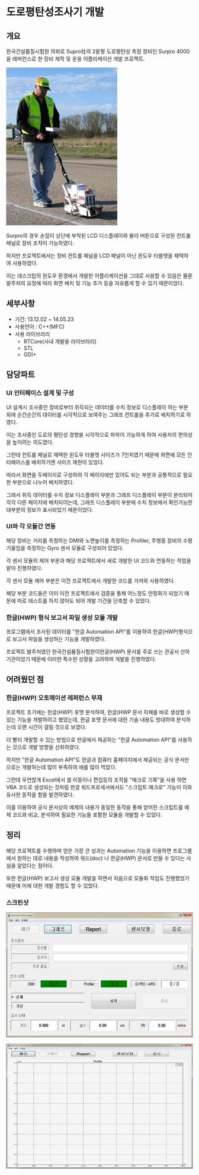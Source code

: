 # 도로평탄성조사기 개발

## 개요

한국건설품질시험원 의뢰로 Supro社의 2륜형 도로평탄성 측정 장비인 Surpro 4000 을 레퍼런스로 한 장비 제작 및 운용 어플리케이션 개발 프로젝트.

![Supro&#x793E;&#xC758; Surpro 4000](../.gitbook/assets/surpro_4000_green_jacket.png)

Surpro의 경우 손잡이 상단에 부착된 LCD 디스플레이와 물리 버튼으로 구성된 컨트롤 패널로 장비 조작이 가능하였다.

하지만 프로젝트에서는 장비 컨트롤 패널을 LCD 패널이 아닌 윈도우 타블렛을 채택하여 사용하였다.

이는 데스크탑의 윈도우 환경에서 개발한 어플리케이션을 그대로 사용할 수 있음은 물론 발주처의 요청에 따라 화면 배치 및 기능 추가 등을 자유롭게 할 수 있기 때문이었다.

## 세부사항

* 기간: 13.12.02 ~ 14.05.23
* 사용언어 : C++\(MFC\)
* 사용 라이브러리 
  * RTCore\(사내 개발용  라이브러리\)
  * STL
  * GDI+

## **담당파트**

### **UI 인터페이스 설계 및 구성**

UI 설계시 조사중인 장비로부터 취득되는 데이터를 수치 정보로 디스플레이 하는 부분 외에 순간순간의 데이터를 시각적으로 보여주는 그래프 컨트롤을 추가로 배치하기로 하였다.

이는 조사중인 도로의 평탄성 경향을 시각적으로 파악이 가능하게 하여 사용자의 편의성을 높이려는 의도였다.

그런데 컨트롤 패널로 채택한 윈도우 타블렛 사이즈가 7인치였기 때문에 화면에 모든 인터페이스를 배치하기엔 사이즈 제한이 있었다.

따라서 화면을 두페이지로 구성하여 각 페이지에만 있어도 되는 부분과 공통적으로 필요한 부분으로 나누어 배치하였다.

그래서 취득 데이터를 수치 정보 디스플레이 부분과 그래프 디스플레이 부분이 분리되어 각각 다른 페이지에 배치되어는데, 그래프 디스플레이 부분에 수치 정보에서 확인가능한 대부분의 정보가 표시되었기 때문이었다.

### **UI와 각 모듈간 연동**

해당 장비는 거리를 측정하는 DMI와 노면높이를 측정하는 Profiler, 주행중 장비의 수평 기울임을 측정하는 Gyro 센서 모듈로 구성되어 있었다.

각 센서 모듈의 제어 부분과 해당 프로젝트에서 새로 개발한 UI 코드와 연동하는 작업을 맡아 진행하였다.

각 센서 모듈 제어 부분은 이전 프로젝트에서 개발한 코드를 가져와 사용하였다.

해당 부분 코드들은 이미 이전 프로젝트에서 검증을 통해 어느정도 안정화가 되었기 때문에 따로 테스트를 하지 않아도 되어 개발 기간을 단축할 수 있었다.

### **한글\(HWP\) 형식 보고서 파일 생성 모듈 개발**

프로그램에서 조사된 데이터를 "한글 Automation API"를 이용하여 한글\(HWP\)형식으로 보고서 파일을 생성하는 기능을 개발하였다.

프로젝트 발주처였던 한국건설품질시험원이한글\(HWP\) 문서를 주로 쓰는 관공서 산하 기관이었기 때문에 이러한 특수한 상황을 고려하여 개발을 진행하였다.

## 어려웠던 점

### **한글\(HWP\) 오토메이션 레퍼런스 부재**

프로젝트 초기에는 한글\(HWP\) 포맷 분석하여, 한글\(HWP 문서 자체를 바로 생성할 수 있는 기능을 개발하려고 했었는데, 한글 포멧 문서에 대한 기술 내용도 방대하여 분석하는데 오랜 시간이 걸릴 것으로 보였다.

더 빨리 개발할 수 있는 방법으로 한글에서 제공하는 "한글 Automation API"를 사용하는 것으로 개발 방향을 선회하였다.

하지만 "한글 Automation API"도 한글과 컴퓨터 홈페이지에서 제공되는 공식 문서만으로는 개발하는데 많이 부족하여 애를 많이 먹었다.

그런데 우연찮게 Excel에서 셀 이동이나 편집등의 조작을 "매크로 기록"을 사용 하면 VBA 코드로 생성되는 것처럼 한글 워드프로세서에서도 "스크립트 매크로" 기능이 이와 유사한 동작을 함을 발견하였다.

이를 이용하여 공식 문서상의 예제의 내용가 동일한 동작을 통해 얻어진 스크립트를 예제 코드와 비교, 분석하여 필요한 기능들 포함한 모듈을 개발할 수 있었다.

## 정리

해당 프로젝트를 수행하며 얻은 가장 큰 성과는 Automation 기능을 이용하면 프로그램에서 원하는 데로 내용을 작성하여 워드\(doc\) 나 한글\(HWP\) 문서로 만들 수 있다는 사실을 알았다는 점이다.

또한 한글\(HWP\) 보고서 생성 모듈 개발을 하면서 처음으로 모듈화 작업도 진행했었기 때문에 이에 대한 개발 경험도 할 수 있었다.

### 스크린샷

![&#xB3C4;&#xB85C;&#xD3C9;&#xD0C4;&#xC131;&#xC870;&#xC0AC;&#xAE30; &#xC5B4;&#xD50C;&#xB9AC;&#xCF00;&#xC774;&#xC158; &#xC2E4;&#xD589;&#xD654;&#xBA74;](../.gitbook/assets/screenshot_road_pavment_survey_main.png)

![&#xB3C4;&#xB85C;&#xD3C9;&#xD0C4;&#xC131;&#xC870;&#xC0AC;&#xAE30; &#xC5B4;&#xD50C;&#xB9AC;&#xCF00;&#xC774;&#xC158; &#xC2E4;&#xD589;&#xD654;&#xBA74;](../.gitbook/assets/screenshot_road_pavment_survey_sub.png)

